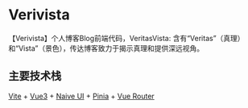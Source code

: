 # Verivista
【Verivista】个人博客Blog前端代码，VeritasVista: 含有“Veritas”（真理）和“Vista”（景色），传达博客致力于揭示真理和提供深远视角。

## 主要技术栈
[Vite](https://cn.vitejs.dev/) + [Vue3](https://cn.vuejs.org/) + [Naive UI](https://www.naiveui.com/zh-CN/os-theme) + [Pinia](https://pinia.web3doc.top/) + [Vue Router](https://router.vuejs.org/zh/)